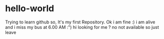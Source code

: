 # hello-world
Trying to learn github so, It's my first Repository.
Ok i am fine :) i am alive and i miss my bus at 6.00 AM :")
hi looking for me ? no not available
so just leave 
